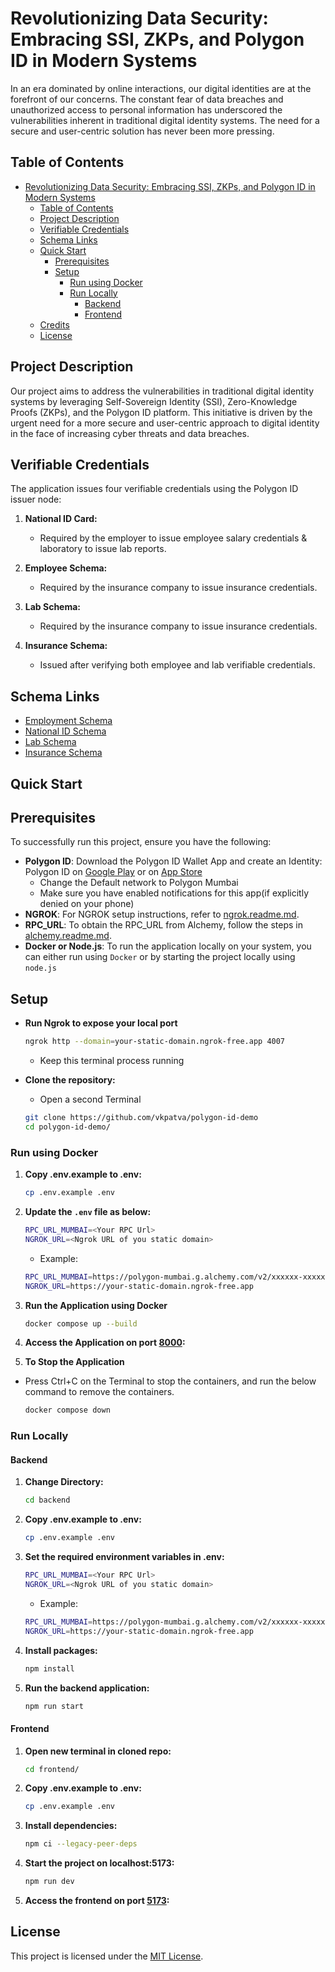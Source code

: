 # Revolutionizing Data Security: Embracing SSI, ZKPs, and Polygon ID in Modern Systems

In an era dominated by online interactions, our digital identities are at the forefront of our concerns. The constant fear of data breaches and unauthorized access to personal information has underscored the vulnerabilities inherent in traditional digital identity systems. The need for a secure and user-centric solution has never been more pressing.

## Table of Contents

-   [Revolutionizing Data Security: Embracing SSI, ZKPs, and Polygon ID in Modern Systems](#revolutionizing-data-security-embracing-ssi-zkps-and-polygon-id-in-modern-systems)
    -   [Table of Contents](#table-of-contents)
    -   [Project Description](#project-description)
    -   [Verifiable Credentials](#verifiable-credentials)
    -   [Schema Links](#schema-links)
    -   [Quick Start](#quick-start)
        -   [Prerequisites](#prerequisites)
        -   [Setup](#setup)
            -   [Run using Docker](#run-using-docker)
            -   [Run Locally](#run-locally)
                -   [Backend](#backend)
                -   [Frontend](#frontend)
    -   [Credits](#credits)
    -   [License](#license)

## Project Description

Our project aims to address the vulnerabilities in traditional digital identity systems by leveraging Self-Sovereign Identity (SSI), Zero-Knowledge Proofs (ZKPs), and the Polygon ID platform. This initiative is driven by the urgent need for a more secure and user-centric approach to digital identity in the face of increasing cyber threats and data breaches.

## Verifiable Credentials

The application issues four verifiable credentials using the Polygon ID issuer node:

1. **National ID Card:**

    - Required by the employer to issue employee salary credentials & laboratory to issue lab reports.

2. **Employee Schema:**

    - Required by the insurance company to issue insurance credentials.

3. **Lab Schema:**

    - Required by the insurance company to issue insurance credentials.

4. **Insurance Schema:**
    - Issued after verifying both employee and lab verifiable credentials.

## Schema Links

-   [Employment Schema](https://schema-builder.polygonid.me/schemas/d9263bc8-39f4-465a-a5de-ecdfc441ad31)
-   [National ID Schema](https://schema-builder.polygonid.me/schemas/a4b263d2-149b-4053-87b7-7a3d27151713)
-   [Lab Schema](https://schema-builder.polygonid.me/schemas/0b524eb5-f7d1-42a9-8f7d-559a100a35c5)
-   [Insurance Schema](https://schema-builder.polygonid.me/schemas/4ced05e3-7efe-43b0-ae5d-c923c9bd21bd)

## Quick Start

## Prerequisites

To successfully run this project, ensure you have the following:

-   **Polygon ID**: Download the Polygon ID Wallet App and create an Identity: Polygon ID on [Google Play](https://play.google.com/store/apps/details?id=com.polygonid.wallet) or on [App Store](https://apps.apple.com/us/app/polygon-id/id1629870183)
    -   Change the Default network to Polygon Mumbai
    -   Make sure you have enabled notifications for this app(if explicitly denied on your phone)
-   **NGROK**: For NGROK setup instructions, refer to [ngrok.readme.md](./ngrok.readme.md).
-   **RPC_URL**: To obtain the RPC_URL from Alchemy, follow the steps in [alchemy.readme.md](./alchemy.readme.md).
-   **Docker or Node.js**: To run the application locally on your system, you can either run using `Docker` or by starting the project locally using `node.js`

## Setup

-   **Run Ngrok to expose your local port**

    ```bash
    ngrok http --domain=your-static-domain.ngrok-free.app 4007
    ```

    -   Keep this terminal process running

-   **Clone the repository:**

    -   Open a second Terminal

    ```bash
    git clone https://github.com/vkpatva/polygon-id-demo
    cd polygon-id-demo/
    ```

### Run using Docker

1.  **Copy .env.example to .env:**

    ```bash
    cp .env.example .env
    ```

2.  **Update the `.env` file as below:**

    ```bash
    RPC_URL_MUMBAI=<Your RPC Url>
    NGROK_URL=<Ngrok URL of you static domain>
    ```

    -   Example:

    ```bash
    RPC_URL_MUMBAI=https://polygon-mumbai.g.alchemy.com/v2/xxxxxx-xxxxxxxxxx-xxx
    NGROK_URL=https://your-static-domain.ngrok-free.app
    ```

3.  **Run the Application using Docker**

    ```bash
    docker compose up --build
    ```

4.  **Access the Application on port [8000](http://localhost:8000):**

5.  **To Stop the Application**

-   Press Ctrl+C on the Terminal to stop the containers, and run the below command to remove the containers.

    ```bash
    docker compose down
    ```

### Run Locally

#### Backend

1. **Change Directory:**

    ```bash
    cd backend
    ```

2. **Copy .env.example to .env:**

    ```bash
    cp .env.example .env
    ```

3. **Set the required environment variables in .env:**

    ```bash
    RPC_URL_MUMBAI=<Your RPC Url>
    NGROK_URL=<Ngrok URL of you static domain>
    ```

    - Example:

    ```bash
    RPC_URL_MUMBAI=https://polygon-mumbai.g.alchemy.com/v2/xxxxxx-xxxxxxxxxx-xxx
    NGROK_URL=https://your-static-domain.ngrok-free.app
    ```

4. **Install packages:**

    ```bash
    npm install
    ```

5. **Run the backend application:**

    ```bash
    npm run start
    ```

#### Frontend

1. **Open new terminal in cloned repo:**

    ```bash
    cd frontend/
    ```

2. **Copy .env.example to .env:**

    ```bash
    cp .env.example .env
    ```

3. **Install dependencies:**

    ```bash
    npm ci --legacy-peer-deps
    ```

4. **Start the project on localhost:5173:**

    ```bash
    npm run dev
    ```

5. **Access the frontend on port [5173](http://localhost:5173):**

## License

This project is licensed under the [MIT License](LICENSE).
